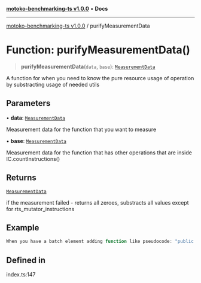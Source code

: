 [**motoko-benchmarking-ts v1.0.0**](../README.md) • **Docs**

***

[motoko-benchmarking-ts v1.0.0](../README.md) / purifyMeasurementData

# Function: purifyMeasurementData()

> **purifyMeasurementData**(`data`, `base`): [`MeasurementData`](../type-aliases/MeasurementData.md)

A function for when you need to know the pure resource usage of operation by substracting usage of needed utils

## Parameters

• **data**: [`MeasurementData`](../type-aliases/MeasurementData.md)

Measurement data for the function that you want to measure

• **base**: [`MeasurementData`](../type-aliases/MeasurementData.md)

Measurement data for the function that has other operations that are inside IC.countInstructions()

## Returns

[`MeasurementData`](../type-aliases/MeasurementData.md)

if the measurement failed - returns all zeroes, substracts all values except for rts_mutator_instructions

## Example

```ts
When you have a batch element adding function like pseudocode: "public func batch_add() {for (i in 0..100) {Map.add(i)}}". You are using for loop to add elements to a map and you want to know how much resources only the data structure uses and not for loop. You can make a for_loop() function like: "public func for_loop() {for (i in 0..100) {}}" in the canister and measure it's resource usage. Then you can substract usage of for_loop() from batch_add() function and you will get the pure resource usage of data structure map
```

## Defined in

index.ts:147
